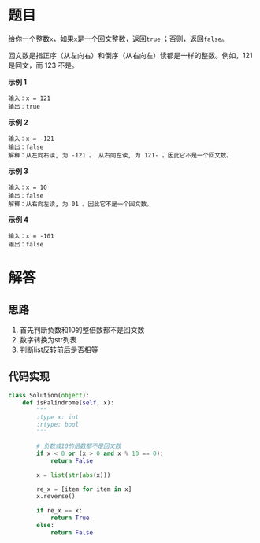 # 题目

给你一个整数`x`，如果`x`是一个回文整数，返回`true` ；否则，返回`false`。

回文数是指正序（从左向右）和倒序（从右向左）读都是一样的整数。例如，121 是回文，而 123 不是。

**示例 1**

```
输入：x = 121
输出：true
```

**示例 2**

```
输入：x = -121
输出：false
解释：从左向右读, 为 -121 。 从右向左读, 为 121- 。因此它不是一个回文数。
```

**示例 3**

```
输入：x = 10
输出：false
解释：从右向左读, 为 01 。因此它不是一个回文数。
```

**示例 4**

```
输入：x = -101
输出：false
```

# 解答

## 思路

1. 首先判断负数和10的整倍数都不是回文数
2. 数字转换为str列表
3. 判断list反转前后是否相等

## 代码实现

```python
class Solution(object):
    def isPalindrome(self, x):
        """
        :type x: int
        :rtype: bool
        """

        # 负数或10的倍数都不是回文数
        if x < 0 or (x > 0 and x % 10 == 0):
            return False

        x = list(str(abs(x)))

        re_x = [item for item in x]
        x.reverse()

        if re_x == x:
            return True
        else:
            return False
```


